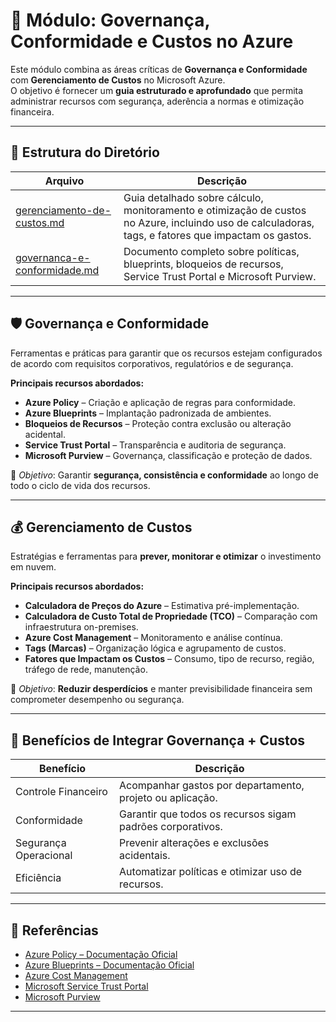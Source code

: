 # 📘 Módulo: Governança, Conformidade e Custos no Azure

Este módulo combina as áreas críticas de **Governança e Conformidade** com **Gerenciamento de Custos** no Microsoft Azure.  
O objetivo é fornecer um **guia estruturado e aprofundado** que permita administrar recursos com segurança, aderência a normas e otimização financeira.

---

## 📂 Estrutura do Diretório

| Arquivo | Descrição |
|---------|-----------|
| [gerenciamento-de-custos.md](gerenciamento-de-custos.md) | Guia detalhado sobre cálculo, monitoramento e otimização de custos no Azure, incluindo uso de calculadoras, tags, e fatores que impactam os gastos. |
| [governanca-e-conformidade.md](governanca-e-conformidade.md) | Documento completo sobre políticas, blueprints, bloqueios de recursos, Service Trust Portal e Microsoft Purview. |

---

## 🛡️ **Governança e Conformidade**
Ferramentas e práticas para garantir que os recursos estejam configurados de acordo com requisitos corporativos, regulatórios e de segurança.

**Principais recursos abordados:**
- **Azure Policy** – Criação e aplicação de regras para conformidade.
- **Azure Blueprints** – Implantação padronizada de ambientes.
- **Bloqueios de Recursos** – Proteção contra exclusão ou alteração acidental.
- **Service Trust Portal** – Transparência e auditoria de segurança.
- **Microsoft Purview** – Governança, classificação e proteção de dados.

📌 *Objetivo*: Garantir **segurança, consistência e conformidade** ao longo de todo o ciclo de vida dos recursos.

---

## 💰 **Gerenciamento de Custos**
Estratégias e ferramentas para **prever, monitorar e otimizar** o investimento em nuvem.

**Principais recursos abordados:**
- **Calculadora de Preços do Azure** – Estimativa pré-implementação.
- **Calculadora de Custo Total de Propriedade (TCO)** – Comparação com infraestrutura on-premises.
- **Azure Cost Management** – Monitoramento e análise contínua.
- **Tags (Marcas)** – Organização lógica e agrupamento de custos.
- **Fatores que Impactam os Custos** – Consumo, tipo de recurso, região, tráfego de rede, manutenção.

📌 *Objetivo*: **Reduzir desperdícios** e manter previsibilidade financeira sem comprometer desempenho ou segurança.

---

## 🎯 Benefícios de Integrar Governança + Custos
| Benefício | Descrição |
|-----------|-----------|
| Controle Financeiro | Acompanhar gastos por departamento, projeto ou aplicação. |
| Conformidade | Garantir que todos os recursos sigam padrões corporativos. |
| Segurança Operacional | Prevenir alterações e exclusões acidentais. |
| Eficiência | Automatizar políticas e otimizar uso de recursos. |

---

## 🔗 Referências
- [Azure Policy – Documentação Oficial](https://learn.microsoft.com/azure/governance/policy/overview)
- [Azure Blueprints – Documentação Oficial](https://learn.microsoft.com/azure/governance/blueprints/overview)
- [Azure Cost Management](https://learn.microsoft.com/azure/cost-management-billing/cost-management-billing-overview)
- [Microsoft Service Trust Portal](https://servicetrust.microsoft.com/)
- [Microsoft Purview](https://learn.microsoft.com/purview/)

---
